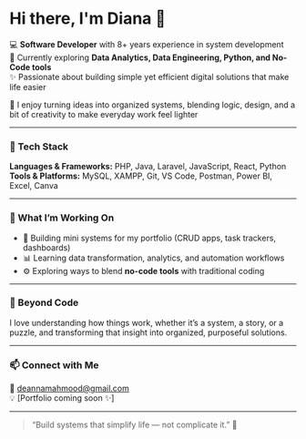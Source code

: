 # Hi there, I'm Diana 👋  

💻 **Software Developer** with 8+ years experience in system development  
🌱 Currently exploring **Data Analytics, Data Engineering, Python, and No-Code tools**  
✨ Passionate about building simple yet efficient digital solutions that make life easier

🌿 I enjoy turning ideas into organized systems, blending logic, design, and a bit of creativity to make everyday work feel lighter

---

### 🧠 Tech Stack  

**Languages & Frameworks:** PHP, Java, Laravel, JavaScript, React, Python  
**Tools & Platforms:** MySQL, XAMPP, Git, VS Code, Postman, Power BI, Excel, Canva  

---

### 🚀 What I’m Working On  

- 🧩 Building mini systems for my portfolio (CRUD apps, task trackers, dashboards)  
- 📊 Learning data transformation, analytics, and automation workflows  
- ⚙️ Exploring ways to blend **no-code tools** with traditional coding  

---

### 🌸 Beyond Code  

I love understanding how things work, whether it’s a system, a story, or a puzzle, and transforming that insight into organized, purposeful solutions.  

---

### 📫 Connect with Me  

📧 [deannamahmood@gmail.com](mailto:deannamahmood@gmail.com)  
💡 [Portfolio coming soon ✨]  

---

> “Build systems that simplify life — not complicate it.” 🌼
